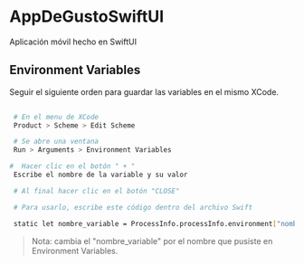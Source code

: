# AppDeGustoSwiftUI

Aplicación móvil hecho en SwiftUI  

## Environment Variables

Seguir el siguiente orden para guardar las variables en el mismo XCode.

```sh
 
 # En el menu de XCode
 Product > Scheme > Edit Scheme

 # Se abre una ventana
 Run > Arguments > Environment Variables

#  Hacer clic en el botón " + "
 Escribe el nombre de la variable y su valor

 # Al final hacer clic en el botón "CLOSE"

 # Para usarlo, escribe este código dentro del archivo Swift

 static let nombre_variable = ProcessInfo.processInfo.environment["nombre_variable"] ?? "http://localhost:3000/api/"

```

> Nota: cambia el "nombre_variable" por el nombre que pusiste en Environment Variables.
